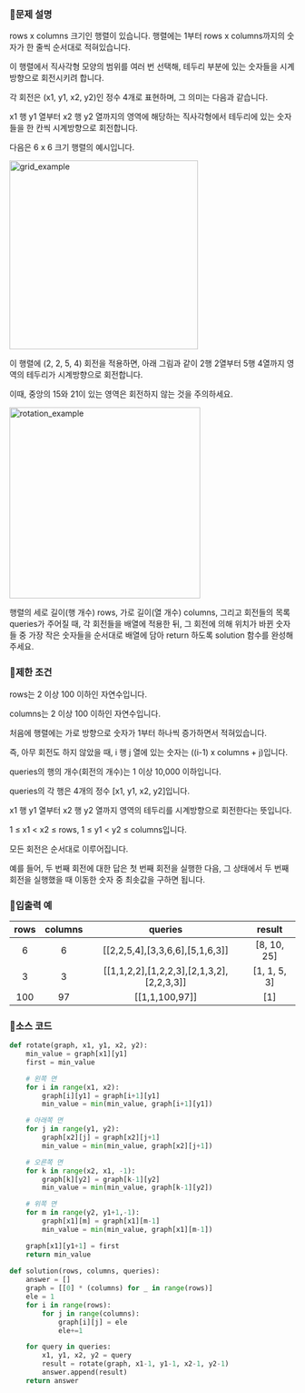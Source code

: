 ### 📌문제 설명

rows x columns 크기인 행렬이 있습니다. 행렬에는 1부터 rows x columns까지의 숫자가 한 줄씩 순서대로 적혀있습니다. 

이 행렬에서 직사각형 모양의 범위를 여러 번 선택해, 테두리 부분에 있는 숫자들을 시계방향으로 회전시키려 합니다. 

각 회전은 (x1, y1, x2, y2)인 정수 4개로 표현하며, 그 의미는 다음과 같습니다.

x1 행 y1 열부터 x2 행 y2 열까지의 영역에 해당하는 직사각형에서 테두리에 있는 숫자들을 한 칸씩 시계방향으로 회전합니다.

다음은 6 x 6 크기 행렬의 예시입니다.

<img width="332" alt="grid_example" src="https://github.com/dnwls16071/TIL/assets/106802375/94a23a5a-034a-4e05-b752-76afeaf5b8f9">

이 행렬에 (2, 2, 5, 4) 회전을 적용하면, 아래 그림과 같이 2행 2열부터 5행 4열까지 영역의 테두리가 시계방향으로 회전합니다. 

이때, 중앙의 15와 21이 있는 영역은 회전하지 않는 것을 주의하세요.

<img width="336" alt="rotation_example" src="https://github.com/dnwls16071/TIL/assets/106802375/0c7c3928-f6ac-4413-8525-01b1ea605284">

행렬의 세로 길이(행 개수) rows, 가로 길이(열 개수) columns, 그리고 회전들의 목록 queries가 주어질 때, 각 회전들을 배열에 적용한 뒤, 그 회전에 의해 위치가 바뀐 숫자들 중 가장 작은 숫자들을 순서대로 배열에 담아 return 하도록 solution 함수를 완성해주세요.

### 📌제한 조건

rows는 2 이상 100 이하인 자연수입니다.

columns는 2 이상 100 이하인 자연수입니다.

처음에 행렬에는 가로 방향으로 숫자가 1부터 하나씩 증가하면서 적혀있습니다.

즉, 아무 회전도 하지 않았을 때, i 행 j 열에 있는 숫자는 ((i-1) x columns + j)입니다.

queries의 행의 개수(회전의 개수)는 1 이상 10,000 이하입니다.

queries의 각 행은 4개의 정수 [x1, y1, x2, y2]입니다.

x1 행 y1 열부터 x2 행 y2 열까지 영역의 테두리를 시계방향으로 회전한다는 뜻입니다.

1 ≤ x1 < x2 ≤ rows, 1 ≤ y1 < y2 ≤ columns입니다.

모든 회전은 순서대로 이루어집니다.

예를 들어, 두 번째 회전에 대한 답은 첫 번째 회전을 실행한 다음, 그 상태에서 두 번째 회전을 실행했을 때 이동한 숫자 중 최솟값을 구하면 됩니다.

### 📌입출력 예

|rows|columns|queries|result|
|:--------:|:--------:|:--------:|:--------:|
|6|	6|	[[2,2,5,4],[3,3,6,6],[5,1,6,3]]|	[8, 10, 25]|
|3|	3|	[[1,1,2,2],[1,2,2,3],[2,1,3,2],[2,2,3,3]]	|[1, 1, 5, 3]|
|100|	97|	[[1,1,100,97]]|	[1]|

### 📌소스 코드

```python
def rotate(graph, x1, y1, x2, y2):
    min_value = graph[x1][y1]
    first = min_value

    # 왼쪽 면
    for i in range(x1, x2):
        graph[i][y1] = graph[i+1][y1]
        min_value = min(min_value, graph[i+1][y1])

    # 아래쪽 면
    for j in range(y1, y2):
        graph[x2][j] = graph[x2][j+1]
        min_value = min(min_value, graph[x2][j+1])

    # 오른쪽 면
    for k in range(x2, x1, -1):
        graph[k][y2] = graph[k-1][y2]
        min_value = min(min_value, graph[k-1][y2])

    # 위쪽 면
    for m in range(y2, y1+1,-1):
        graph[x1][m] = graph[x1][m-1]
        min_value = min(min_value, graph[x1][m-1])

    graph[x1][y1+1] = first
    return min_value
        
def solution(rows, columns, queries):
    answer = []
    graph = [[0] * (columns) for _ in range(rows)]
    ele = 1
    for i in range(rows):
        for j in range(columns):
            graph[i][j] = ele
            ele+=1

    for query in queries:
        x1, y1, x2, y2 = query
        result = rotate(graph, x1-1, y1-1, x2-1, y2-1)
        answer.append(result)    
    return answer
```
